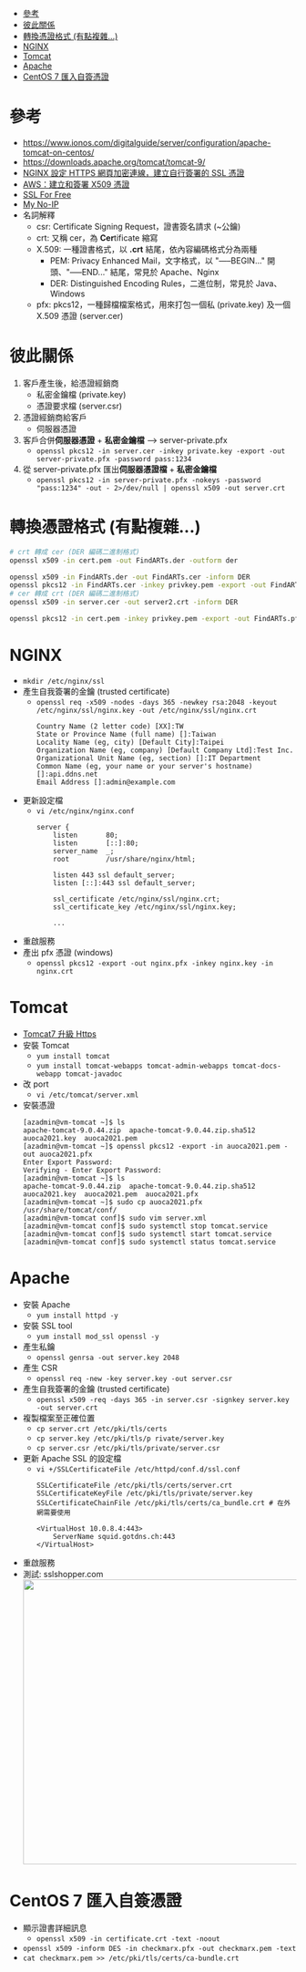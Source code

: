 - [參考](#參考)
- [彼此關係](#彼此關係)
- [轉換憑證格式 (有點複雜...)](#轉換憑證格式-有點複雜)
- [NGINX](#nginx)
- [Tomcat](#tomcat)
- [Apache](#apache)
- [CentOS 7 匯入自簽憑證](#centos-7-匯入自簽憑證)

# 參考
- https://www.ionos.com/digitalguide/server/configuration/apache-tomcat-on-centos/
- https://downloads.apache.org/tomcat/tomcat-9/
- [NGINX 設定 HTTPS 網頁加密連線，建立自行簽署的 SSL 憑證](https://blog.gtwang.org/linux/nginx-create-and-install-ssl-certificate-on-ubuntu-linux/)
- [AWS：建立和簽署 X509 憑證](https://docs.aws.amazon.com/zh_tw/elasticbeanstalk/latest/dg/configuring-https-ssl.html)
- [SSL For Free](https://manage.sslforfree.com/dashboard)
- [My No-IP](https://my.noip.com/)
- 名詞解釋
    - csr: Certificate Signing Request，證書簽名請求 (~公鑰)
    - crt: 又稱 cer，為 **Cer**tificate 縮寫
    - X.509: 一種證書格式，以 **.crt** 結尾，依內容編碼格式分為兩種
        - PEM: Privacy Enhanced Mail，文字格式，以 "—–BEGIN..." 開頭、"—–END..." 結尾，常見於 Apache、Nginx
        - DER: Distinguished Encoding Rules，二進位制，常見於 Java、Windows
    - pfx: pkcs12，一種歸檔檔案格式，用來打包一個私 (private.key) 及一個 X.509 憑證 (server.cer)

# 彼此關係
1. 客戶產生後，給憑證經銷商
   - 私密金鑰檔 (private.key)
   - 憑證要求檔 (server.csr)
2. 憑證經銷商給客戶
   - 伺服器憑證
3. 客戶合併**伺服器憑證** + **私密金鑰檔** --> server-private.pfx
   - `openssl pkcs12 -in server.cer -inkey private.key -export -out server-private.pfx -password pass:1234`
4. 從 server-private.pfx 匯出**伺服器憑證檔** + **私密金鑰檔**
   - `openssl pkcs12 -in server-private.pfx -nokeys -password "pass:1234" -out - 2>/dev/null | openssl x509 -out server.crt`

# 轉換憑證格式 (有點複雜...)
```bash
# crt 轉成 cer (DER 編碼二進制格式)
openssl x509 -in cert.pem -out FindARTs.der -outform der

openssl x509 -in FindARTs.der -out FindARTs.cer -inform DER
openssl pkcs12 -in FindARTs.cer -inkey privkey.pem -export -out FindARTs.pfx -password pass:1234
# cer 轉成 crt (DER 編碼二進制格式)
openssl x509 -in server.cer -out server2.crt -inform DER

openssl pkcs12 -in cert.pem -inkey privkey.pem -export -out FindARTs.pfx -password pass:1234
```

# NGINX
- `mkdir /etc/nginx/ssl`
- 產生自我簽署的金鑰 (trusted certificate)
    - `openssl req -x509 -nodes -days 365 -newkey rsa:2048 -keyout /etc/nginx/ssl/nginx.key -out /etc/nginx/ssl/nginx.crt`
        ```
        Country Name (2 letter code) [XX]:TW
        State or Province Name (full name) []:Taiwan
        Locality Name (eg, city) [Default City]:Taipei
        Organization Name (eg, company) [Default Company Ltd]:Test Inc.
        Organizational Unit Name (eg, section) []:IT Department
        Common Name (eg, your name or your server's hostname) []:api.ddns.net
        Email Address []:admin@example.com
        ```
- 更新設定檔
    - `vi /etc/nginx/nginx.conf`
        ```
        server {
            listen       80;
            listen       [::]:80;
            server_name  _;
            root         /usr/share/nginx/html;

            listen 443 ssl default_server;
            listen [::]:443 ssl default_server;

            ssl_certificate /etc/nginx/ssl/nginx.crt;
            ssl_certificate_key /etc/nginx/ssl/nginx.key;

            ...
        ```
- 重啟服務
- 產出 pfx 憑證 (windows)
    - `openssl pkcs12 -export -out nginx.pfx -inkey nginx.key -in nginx.crt`

# Tomcat
- [Tomcat7 升級 Https](https://medium.com/@eliu01011/tomcat7-%E5%8D%87%E7%B4%9A-https-with-lets-encrypt-29ea499730f9)
- 安裝 Tomcat
    - `yum install tomcat`
    - `yum install tomcat-webapps tomcat-admin-webapps tomcat-docs-webapp tomcat-javadoc`
- 改 port
    - `vi /etc/tomcat/server.xml`
- 安裝憑證
    ```
    [azadmin@vm-tomcat ~]$ ls
    apache-tomcat-9.0.44.zip  apache-tomcat-9.0.44.zip.sha512  auoca2021.key  auoca2021.pem
    [azadmin@vm-tomcat ~]$ openssl pkcs12 -export -in auoca2021.pem -out auoca2021.pfx
    Enter Export Password:
    Verifying - Enter Export Password:
    [azadmin@vm-tomcat ~]$ ls
    apache-tomcat-9.0.44.zip  apache-tomcat-9.0.44.zip.sha512  auoca2021.key  auoca2021.pem  auoca2021.pfx
    [azadmin@vm-tomcat ~]$ sudo cp auoca2021.pfx /usr/share/tomcat/conf/
    [azadmin@vm-tomcat conf]$ sudo vim server.xml
    [azadmin@vm-tomcat conf]$ sudo systemctl stop tomcat.service
    [azadmin@vm-tomcat conf]$ sudo systemctl start tomcat.service
    [azadmin@vm-tomcat conf]$ sudo systemctl status tomcat.service
    ```

# Apache
- 安裝 Apache
    - `yum install httpd -y`
- 安裝 SSL tool
    - `yum install mod_ssl openssl -y`
- 產生私鑰
    - `openssl genrsa -out server.key 2048`
- 產生 CSR
    - `openssl req -new -key server.key -out server.csr`
- 產生自我簽署的金鑰 (trusted certificate)
    - `openssl x509 -req -days 365 -in server.csr -signkey server.key -out server.crt`
- 複製檔案至正確位置
    - `cp server.crt /etc/pki/tls/certs`
    - `cp server.key /etc/pki/tls/p rivate/server.key`
    - `cp server.csr /etc/pki/tls/private/server.csr`
- 更新 Apache SSL 的設定檔
    - `vi +/SSLCertificateFile /etc/httpd/conf.d/ssl.conf`
        ```
        SSLCertificateFile /etc/pki/tls/certs/server.crt
        SSLCertificateKeyFile /etc/pki/tls/private/server.key
        SSLCertificateChainFile /etc/pki/tls/certs/ca_bundle.crt # 在外網需要使用

        <VirtualHost 10.0.8.4:443>
            ServerName squid.gotdns.ch:443
        </VirtualHost>
        ```
- 重啟服務
- 測試: sslshopper.com
    <br><img src="https://raw.githubusercontent.com/ShaqtinAFool/gitbook/master/img/security/ssl-result.png" width=500>

# CentOS 7 匯入自簽憑證
- 顯示證書詳細訊息
    - `openssl x509 -in certificate.crt -text -noout`
- `openssl x509 -inform DES -in checkmarx.pfx -out checkmarx.pem -text`
- `cat checkmarx.pem >> /etc/pki/tls/certs/ca-bundle.crt`
